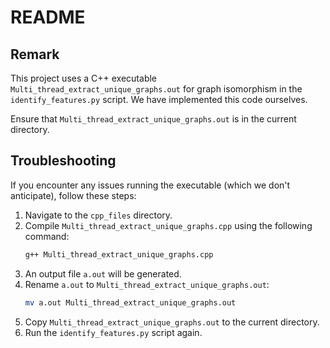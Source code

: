 # README

## Remark

This project uses a C++ executable `Multi_thread_extract_unique_graphs.out` for graph isomorphism in the `identify_features.py` script. We have implemented this code ourselves.

Ensure that `Multi_thread_extract_unique_graphs.out` is in the current directory.

## Troubleshooting

If you encounter any issues running the executable (which we don't anticipate), follow these steps:

1. Navigate to the `cpp_files` directory.
2. Compile `Multi_thread_extract_unique_graphs.cpp` using the following command:
    ```sh
    g++ Multi_thread_extract_unique_graphs.cpp
    ```
3. An output file `a.out` will be generated.
4. Rename `a.out` to `Multi_thread_extract_unique_graphs.out`:
    ```sh
    mv a.out Multi_thread_extract_unique_graphs.out
    ```
5. Copy `Multi_thread_extract_unique_graphs.out` to the current directory.
6. Run the `identify_features.py` script again.

